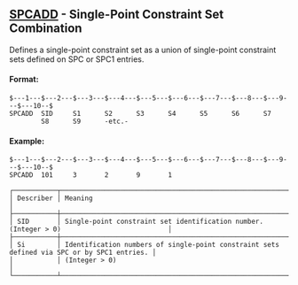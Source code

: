 ## [SPCADD](https://help.hexagonmi.com/bundle/MSC_Nastran_2022.4/page/Nastran_Combined_Book/qrg/bulkqrs/TOC.SPCADD.xhtml) - Single-Point Constraint Set Combination

Defines a single-point constraint set as a union of single-point constraint sets defined on SPC or SPC1 entries.

#### Format:

```nastran
$---1---$---2---$---3---$---4---$---5---$---6---$---7---$---8---$---9---$---10--$
SPCADD  SID     S1      S2      S3      S4      S5      S6      S7              
        S8      S9      -etc.-                                                  
```
#### Example:

```nastran
$---1---$---2---$---3---$---4---$---5---$---6---$---7---$---8---$---9---$---10--$
SPCADD  101     3       2       9       1                                       
```
```text
┌───────────┬────────────────────────────────────────────────────────────────────────────────────────────┐
│ Describer │ Meaning                                                                                    │
├───────────┼────────────────────────────────────────────────────────────────────────────────────────────┤
│ SID       │ Single-point constraint set identification number. (Integer > 0)                           │
├───────────┼────────────────────────────────────────────────────────────────────────────────────────────┤
│ Si        │ Identification numbers of single-point constraint sets defined via SPC or by SPC1 entries. │
│           │ (Integer > 0)                                                                              │
└───────────┴────────────────────────────────────────────────────────────────────────────────────────────┘
```
